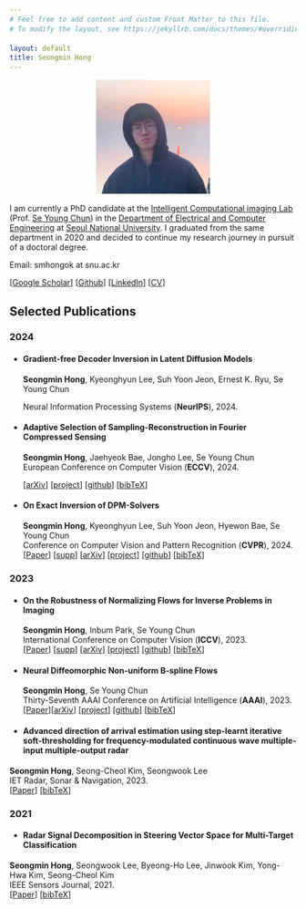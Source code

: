 ```yaml
---
# Feel free to add content and custom Front Matter to this file.
# To modify the layout, see https://jekyllrb.com/docs/themes/#overriding-theme-defaults

layout: default
title: Seongmin Hong
---
```

<p align="center">
  <img src="./files/picture_hood.jpg" alt="이미지 설명" width="200pt">
</p>

I am currently a PhD candidate at the [Intelligent Computational imaging Lab](https://icl.snu.ac.kr/) (Prof. [Se Young Chun](https://icl.snu.ac.kr/pi)) in the [Department of Electrical and Computer Engineering](https://ece.snu.ac.kr/) at  [Seoul National University](https://www.snu.ac.kr/). I graduated from the same department in 2020  and decided to continue my research journey in pursuit of a doctoral degree.

Email: smhongok at snu.ac.kr

[[Google Scholar](https://scholar.google.com/citations?user=icHnJqsAAAAJ&hl=ko&oi=ao)] [[Github](https://github.com/smhongok)] [[LinkedIn](https://www.linkedin.com/in/sm-hong/)] [[CV](./files/CV_smhong.pdf)]

## Selected Publications
### 2024

* #### **Gradient-free Decoder Inversion in Latent Diffusion Models**  

  **Seongmin Hong**, Kyeonghyun Lee, Suh Yoon Jeon, Ernest K. Ryu, Se Young Chun

  Neural Information Processing Systems (**NeurIPS**), 2024. 

  

* #### **Adaptive Selection of Sampling-Reconstruction in Fourier Compressed Sensing**  

  **Seongmin Hong**, Jaehyeok Bae, Jongho Lee, Se Young Chun  
  European Conference on Computer Vision (**ECCV**), 2024. 

  [[arXiv](https://arxiv.org/abs/2409.11738)] [[project](/ada-sel.html)] [<a href="https://github.com/smhongok/ada-sel">github</a>] [<a href="/bibtex.html#Hong_2024_ECCV">bibTeX</a>]

  

* #### **On Exact Inversion of DPM-Solvers**  

  **Seongmin Hong**, Kyeonghyun Lee, Suh Yoon Jeon, Hyewon Bae, Se Young Chun  
  Conference on Computer Vision and Pattern Recognition (**CVPR**), 2024.  
  [<a href="https://openaccess.thecvf.com/content/CVPR2024/papers/Hong_On_Exact_Inversion_of_DPM-Solvers_CVPR_2024_paper.pdf">Paper</a>] [<a href="https://openaccess.thecvf.com/content/CVPR2024/supplemental/Hong_On_Exact_Inversion_CVPR_2024_supplemental.pdf">supp</a>] [[arXiv](https://arxiv.org/abs/2311.18387)] [[project](/inv-dpm.html)] [<a href="https://github.com/smhongok/inv-dpm">github</a>] [<a href="/bibtex.html#Hong_2024_CVPR">bibTeX</a>]

### 2023

* #### **On the Robustness of Normalizing Flows for Inverse Problems in Imaging**   

  **Seongmin Hong**, Inbum Park, Se Young Chun  
  International Conference on Computer Vision (**ICCV**), 2023.  
  [<a href="https://openaccess.thecvf.com/content/ICCV2023/papers/Hong_On_the_Robustness_of_Normalizing_Flows_for_Inverse_Problems_in_ICCV_2023_paper.pdf">Paper</a>] [<a href="https://openaccess.thecvf.com/content/ICCV2023/supplemental/Hong_On_the_Robustness_ICCV_2023_supplemental.pdf">supp</a>] [[arXiv](https://arxiv.org/abs/2212.04319)] [[project](/robustness.html)] [<a href="https://github.com/smhongok/robustNF">github</a>] [<a href="/bibtex.html#hong23robustness">bibTeX</a>]
  
  


* #### **Neural Diffeomorphic Non-uniform B-spline Flows**  

  **Seongmin Hong**,  Se Young Chun  
  Thirty-Seventh AAAI Conference on Artificial Intelligence (**AAAI**), 2023.  
  [[Paper](https://ojs.aaai.org/index.php/AAAI/article/view/26441)][[arXiv](https://arxiv.org/abs/2304.04555)] [[project](/nubsf.html)] [<a href="https://github.com/smhongok/Non-uniform-B-spline-Flow">github</a>] [<a href="/bibtex.html#hong23neural">bibTeX</a>]

  

* #### **Advanced direction of arrival estimation using step-learnt iterative soft-thresholding for frequency-modulated continuous wave multiple-input multiple-output radar**   
**Seongmin Hong**, Seong-Cheol Kim, Seongwook Lee  
IET Radar, Sonar & Navigation, 2023.  
[[Paper](https://doi.org/10.1049/rsn2.12319)] [<a href="/bibtex.html#hong23advanced">bibTeX</a>]


### 2021
* #### **Radar Signal Decomposition in Steering Vector Space for Multi-Target Classification**  
**Seongmin Hong**, Seongwook Lee, Byeong-Ho Lee, Jinwook Kim, Yong-Hwa Kim, Seong-Cheol Kim  
IEEE Sensors Journal, 2021.  
[[Paper](https://ieeexplore.ieee.org/abstract/document/9552897)] [<a href="/bibtex.html#hong21radar">bibTeX</a>]
